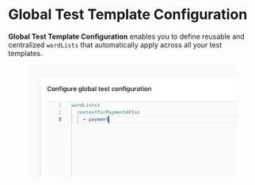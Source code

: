 # Global Test Template Configuration

**Global Test Template Configuration** enables you to define reusable and centralized `wordLists` that automatically apply across all your test templates.

<figure><img src="../../.gitbook/assets/image (2) (1) (1) (1) (1).png" alt=""><figcaption></figcaption></figure>
